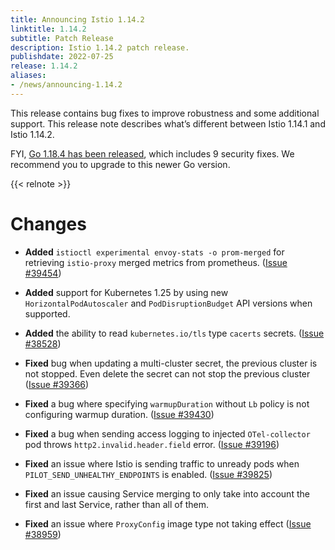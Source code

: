 ```yaml
---
title: Announcing Istio 1.14.2
linktitle: 1.14.2
subtitle: Patch Release
description: Istio 1.14.2 patch release.
publishdate: 2022-07-25
release: 1.14.2
aliases:
- /news/announcing-1.14.2
---
```


This release contains bug fixes to improve robustness and some additional support.
This release note describes what’s different between Istio 1.14.1 and Istio 1.14.2.

FYI, [Go 1.18.4 has been released](https://groups.google.com/g/golang-announce/c/nqrv9fbR0zE),
which includes 9 security fixes. We recommend you to upgrade to this newer Go version.

{{< relnote >}}

# Changes

- **Added** `istioctl experimental envoy-stats -o prom-merged` for retrieving `istio-proxy` merged metrics from prometheus.
  ([Issue #39454](https://github.com/istio/istio/issues/39454))

- **Added** support for Kubernetes 1.25 by using new `HorizontalPodAutoscaler` and `PodDisruptionBudget` API versions when supported.

- **Added** the ability to read `kubernetes.io/tls` type `cacerts` secrets.
  ([Issue #38528](https://github.com/istio/istio/issues/38528))

- **Fixed** bug when updating a multi-cluster secret, the previous cluster is not stopped. Even delete the secret can not stop the previous cluster  ([Issue #39366](https://github.com/istio/istio/issues/39366))

- **Fixed** a bug where specifying `warmupDuration` without `Lb` policy is not configuring warmup duration.  ([Issue #39430](https://github.com/istio/istio/issues/39430))

- **Fixed** a bug when sending access logging to injected `OTel-collector` pod throws `http2.invalid.header.field` error.  ([Issue #39196](https://github.com/istio/istio/issues/39196))

- **Fixed** an issue where Istio is sending traffic to unready pods when `PILOT_SEND_UNHEALTHY_ENDPOINTS` is enabled.
  ([Issue #39825](https://github.com/istio/istio/issues/39825))

- **Fixed** an issue causing Service merging to only take into account the first and last Service, rather than all of them.

- **Fixed** an issue where `ProxyConfig` image type not taking effect
  ([Issue #38959](https://github.com/istio/istio/issues/38959))
